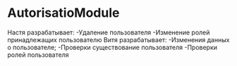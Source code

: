 # AutorisatioModule
Настя разрабатывает:
-Удаление пользователя
-Изменение ролей принадлежащих пользователю
Витя разрабатывает:
-Изменения данных о пользователе;
-Проверки существование пользователя
-Проверки ролей пользователя
